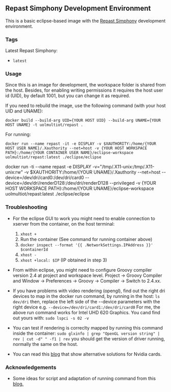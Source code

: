 ## Repast Simphony Development Environment

This is a basic eclipse-based image with the [Repast Simphony](https://repast.github.io/) development environment.  


### Tags

Latest Repast Simphony:
* `latest`

### Usage

Since this is an image for development, the workspace folder is shared from the host. 
Besides, for enabling writing permissions it requires the host user id (UID), by default 1001, but you can change it as required. 

If you need to rebuild the image, use the following command (with your host UID and UNAME):

    docker build --build-arg UID={YOUR HOST UID} --build-arg UNAME={YOUR HOST UNAME} -t uolmultiot/repast .

For running:

    docker run --name repast -it -e DISPLAY -v $XAUTHORITY:/home/{YOUR HOST USER NAME}/.Xauthority --net=host -v {YOUR HOST WORKSPACE PATH}:/home/{YOUR CONTAINER USER NAME}/eclipse-workspace uolmultiot/repast:latest ./eclipse/eclipse
docker run -ti --name repast -e DISPLAY -v="/tmp/.X11-unix:/tmp/.X11-unix:rw" -v $XAUTHORITY:/home/{YOUR UNAME}/.Xauthority --net=host --device=/dev/dri/card0:/dev/dri/card0 --device=/dev/dri/renderD128:/dev/dri/renderD128 --privileged -v {YOUR HOST WORKSPACE PATH}:/home/{YOUR UNAME}/eclipse-workspace uolmultiot/repast:latest ./eclipse/eclipse

### Troubleshooting

* For the eclipse GUI to work you might need to enable connection to xserver from the container, on the host terminal:

	1) `xhost +`
	2) Run the container (See command for running container above)
	3) `docker inspect --format '{{ .NetworkSettings.IPAddress }}' $containerId`
	4) `xhost -`
	5) `xhost +local: $IP` (IP obtained in step 3)

* From within eclipse, you might need to configure Groovy compiler version 2.4 at project and workspace level. Project -> Groovy Compiler  and Window -> Preferences -> Groovy -> Compiler -> Switch to 2.4.xx.

* If you have problems with video rendering (opengl), find out the right dri devices to map in the docker run command, by running in the host:
   `ls  dev/dri`
then, replace the left side of the --device parameters with the right device e.g. `--device=/dev/dri/card1:/dev/dri/card0`
For me, the above run command works for  Intel UHD 620 Graphics. You cand find out yours with:
  `sudo lspci -s 02 -v`

* You can test if rendering is correclty mapped by running this command inside the container:
	`sudo glxinfo | grep "OpenGL version string" | rev | cut -d" " -f1 | rev` 
you should get the version of driver running, normally the same on the host.

* You can read this [blog](http://gernotklingler.com/blog/howto-get-hardware-accelerated-opengl-support-docker/) that show alternative solutions for Nvidia cards.


### Acknowledgements

* Some ideas for script and adaptation of running command from this [blog.](http://fabiorehm.com/blog/2014/09/11/running-gui-apps-with-docker/)


